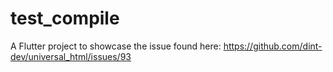 # test_compile

A Flutter project to showcase the issue found here: https://github.com/dint-dev/universal_html/issues/93
